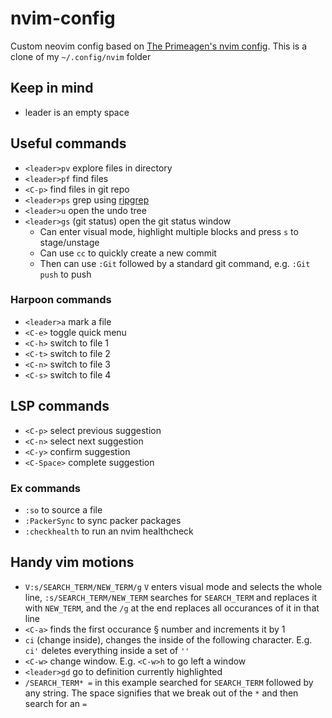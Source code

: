 # nvim-config

Custom neovim config based on [The Primeagen's nvim config](https://youtu.be/w7i4amO_zaE). This is a clone of my `~/.config/nvim` folder

## Keep in mind
- leader is an empty space

## Useful commands
- `<leader>pv` explore files in directory
- `<leader>pf` find files
- `<C-p>` find files in git repo
- `<leader>ps` grep using [ripgrep](https://github.com/BurntSushi/ripgrep)
- `<leader>u` open the undo tree
- `<leader>gs` (git status) open the git status window
  - Can enter visual mode, highlight multiple blocks and press `s` to stage/unstage
  - Can use `cc` to quickly create a new commit
  - Then can use `:Git` followed by a standard git command, e.g. `:Git push` to push

### Harpoon commands
- `<leader>a` mark a file
- `<C-e>` toggle quick menu
- `<C-h>` switch to file 1
- `<C-t>` switch to file 2
- `<C-n>` switch to file 3
- `<C-s>` switch to file 4

## LSP commands
- `<C-p>` select previous suggestion
- `<C-n>` select next suggestion
- `<C-y>` confirm suggestion
- `<C-Space>` complete suggestion

### Ex commands
- `:so` to source a file
- `:PackerSync` to sync packer packages
- `:checkhealth` to run an nvim healthcheck

## Handy vim motions
- `V:s/SEARCH_TERM/NEW_TERM/g` `V` enters visual mode and selects the whole line, `:s/SEARCH_TERM/NEW_TERM` searches for `SEARCH_TERM` and replaces it with `NEW_TERM`, and the `/g` at the end replaces all occurances of it in that line
- `<C-a>` finds the first occurance § number and increments it by 1
- `ci` (change inside), changes the inside of the following character. E.g. `ci'` deletes everything inside a set of `''` 
- `<C-w>` change window. E.g. `<C-w>h` to go left a window
- `<leader>gd` go to definition currently highlighted
- `/SEARCH_TERM* =` in this example searched for `SEARCH_TERM` followed by any string. The space signifies that we break out of the `*` and then search for an `=`

